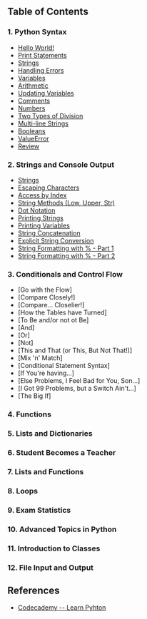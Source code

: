 ## Table of Contents

### 1. Python Syntax
* [Hello World!](https://github.com/JuliaTorrejon/Learn-Python/blob/master/src/Python_Syntax/Hello_World!.md)
* [Print Statements](https://github.com/JuliaTorrejon/Learn-Python/blob/master/src/Python_Syntax/Print_Statements.md)
* [Strings](https://github.com/JuliaTorrejon/Learn-Python/blob/master/src/Python_Syntax/Strings.md)
* [Handling Errors](https://github.com/JuliaTorrejon/Learn-Python/blob/master/src/Python_Syntax/Handling_Errors.md)
* [Variables](https://github.com/JuliaTorrejon/Learn-Python/blob/master/src/Python_Syntax/Variables.md) 
* [Arithmetic](https://github.com/JuliaTorrejon/Learn-Python/blob/master/src/Python_Syntax/Arithmetic.md)
* [Updating Variables](https://github.com/JuliaTorrejon/Learn-Python/blob/master/src/Python_Syntax/Updating_Variables.md)
* [Comments](https://github.com/JuliaTorrejon/Learn-Python/blob/master/src/Python_Syntax/Comments.md)
* [Numbers](https://github.com/JuliaTorrejon/Learn-Python/blob/master/src/Python_Syntax/Numbers.md)
* [Two Types of Division](https://github.com/JuliaTorrejon/Learn-Python/blob/master/src/Python_Syntax/Two_Types_of_Division.md)
* [Multi-line Strings](https://github.com/JuliaTorrejon/Learn-Python/blob/master/src/Python_Syntax/Multi-line_Strings.md)
* [Booleans](https://github.com/JuliaTorrejon/Learn-Python/blob/master/src/Python_Syntax/Booleans.md)
* [ValueError](https://github.com/JuliaTorrejon/Learn-Python/blob/master/src/Python_Syntax/ValueError.md)
* [Review](https://github.com/JuliaTorrejon/Learn-Python/blob/master/src/Python_Syntax/Review.md)

### 2. Strings and Console Output
* [Strings](https://github.com/JuliaTorrejon/Learn-Python/blob/master/src/Strings_and_Console_Output/Strings.md)
* [Escaping Characters](https://github.com/JuliaTorrejon/Learn-Python/blob/master/src/Strings_and_Console_Output/Escaping_Characters.md)
* [Access by Index](https://github.com/JuliaTorrejon/Learn-Python/blob/master/src/Strings_and_Console_Output/Access_by_Index.md)
* [String Methods (Low, Upper, Str)](https://github.com/JuliaTorrejon/Learn-Python/blob/master/src/Strings_and_Console_Output/String_Methods.md)
* [Dot Notation](https://github.com/JuliaTorrejon/Learn-Python/blob/master/src/Strings_and_Console_Output/Dot_Notation.md)
* [Printing Strings](https://github.com/JuliaTorrejon/Learn-Python/blob/master/src/Strings_and_Console_Output/Printing_Strings.md)
* [Printing Variables](https://github.com/JuliaTorrejon/Learn-Python/blob/master/src/Strings_and_Console_Output/Printing_Variables.md)
* [String Concatenation](https://github.com/JuliaTorrejon/Learn-Python/blob/master/src/Strings_and_Console_Output/String_Concatenation.md)
* [Explicit String Conversion](https://github.com/JuliaTorrejon/Learn-Python/blob/master/src/Strings_and_Console_Output/Explicit_String_Conversion.md)
* [String Formatting with % - Part 1](https://github.com/JuliaTorrejon/Learn-Python/blob/master/src/Strings_and_Console_Output/String_Formatting_with%20_%25_Part-1.md)
* [String Formatting with % - Part 2](https://github.com/JuliaTorrejon/Learn-Python/blob/master/src/Strings_and_Console_Output/String_Formatting_with_%25_Part-2.md)

### 3. Conditionals and Control Flow
* [Go with the Flow]
* [Compare Closely!]
* [Compare... Closelier!] 
* [How the Tables have Turned] 
* [To Be and/or not ot Be]
* [And]
* [Or]
* [Not]
* [This and That (or This, But Not That!)]
* [Mix 'n' Match]
* [Conditional Statement Syntax]
* [If You're having...]
* [Else Problems, I Feel Bad for You, Son...]
* [I Got 99 Problems, but a Switch Ain't...]
* [The Big If]

### 4. Functions

### 5. Lists and Dictionaries

### 6. Student Becomes a Teacher

### 7. Lists and Functions

### 8. Loops

### 9. Exam Statistics

### 10. Advanced Topics in Python

### 11. Introduction to Classes

### 12. File Input and Output



## References

* [Codecademy -- Learn Pyhton](https://www.codecademy.com/courses/learn-python)
